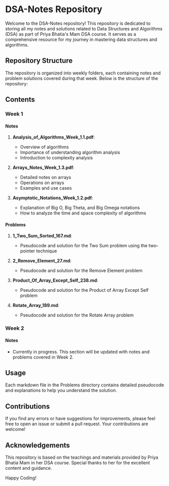 # DSA-Notes Repository

Welcome to the DSA-Notes repository! This repository is dedicated to storing all my notes and solutions related to Data Structures and Algorithms (DSA) as part of Priya Bhatia's Mam DSA course. It serves as a comprehensive resource for my journey in mastering data structures and algorithms.

## Repository Structure

The repository is organized into weekly folders, each containing notes and problem solutions covered during that week. Below is the structure of the repository:


## Contents

### Week 1

#### Notes

1. **Analysis_of_Algorithms_Week_1.1.pdf**:
   - Overview of algorithms
   - Importance of understanding algorithm analysis
   - Introduction to complexity analysis

2. **Arrays_Notes_Week_1.3.pdf**:
   - Detailed notes on arrays
   - Operations on arrays
   - Examples and use cases

3. **Asymptotic_Notations_Week_1.2.pdf**:
   - Explanation of Big O, Big Theta, and Big Omega notations
   - How to analyze the time and space complexity of algorithms

#### Problems

1. **1_Two_Sum_Sorted_167.md**:
   - Pseudocode and solution for the Two Sum problem using the two-pointer technique

2. **2_Remove_Element_27.md**:
   - Pseudocode and solution for the Remove Element problem

3. **Product_Of_Array_Except_Self_238.md**:
   - Pseudocode and solution for the Product of Array Except Self problem

4. **Rotate_Array_189.md**:
   - Pseudocode and solution for the Rotate Array problem

### Week 2

#### Notes

- Currently in progress. This section will be updated with notes and problems covered in Week 2.

## Usage

 Each markdown file in the Problems directory contains detailed pseudocode and explanations to help you understand the solution.

## Contributions

If you find any errors or have suggestions for improvements, please feel free to open an issue or submit a pull request. Your contributions are welcome!

## Acknowledgements

This repository is based on the teachings and materials provided by Priya Bhatia Mam in her DSA course. Special thanks to her for the excellent content and guidance.


Happy Coding!
